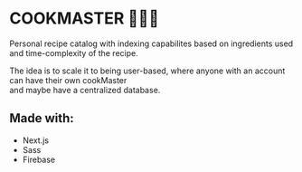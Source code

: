 # COOKMASTER 🧑🏼‍🍳
Personal recipe catalog with indexing capabilites based on ingredients used  
and time-complexity of the recipe. 

The idea is to scale it to being user-based,
where anyone with an account can have their own cookMaster  
and maybe have a centralized database.

## Made with:
- Next.js
- Sass
- Firebase
